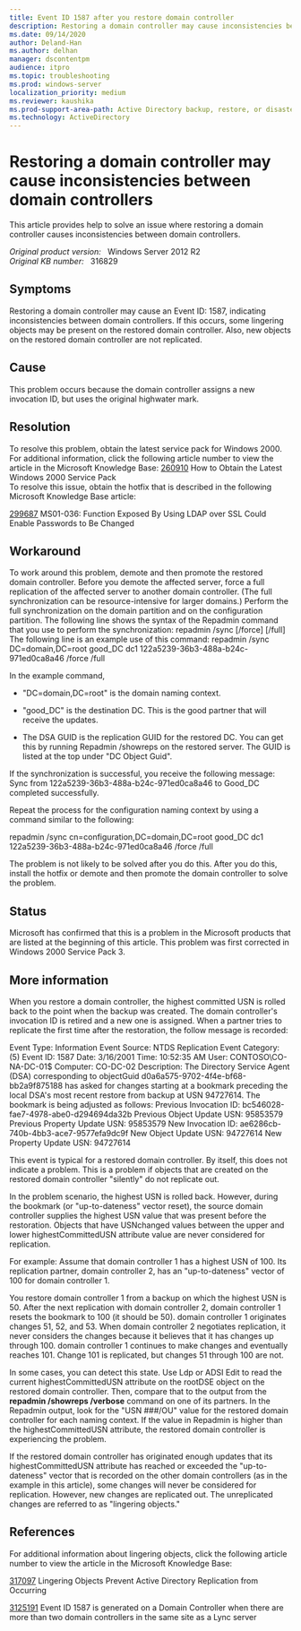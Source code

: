 ```yaml
---
title: Event ID 1587 after you restore domain controller
description: Restoring a domain controller may cause inconsistencies between domain controllers. If this occurs, some lingering objects may be present on the restored domain controller. Also, new objects on the restored domain controller are not replicated. This article suggests a workaround correct the problem.
ms.date: 09/14/2020
author: Deland-Han
ms.author: delhan
manager: dscontentpm
audience: itpro
ms.topic: troubleshooting
ms.prod: windows-server
localization_priority: medium
ms.reviewer: kaushika
ms.prod-support-area-path: Active Directory backup, restore, or disaster recovery
ms.technology: ActiveDirectory 
---
```

# Restoring a domain controller may cause inconsistencies between domain controllers

This article provides help to solve an issue where restoring a domain controller causes inconsistencies between domain controllers.

_Original product version:_ &nbsp; Windows Server 2012 R2  
_Original KB number:_ &nbsp; 316829

## Symptoms

Restoring a domain controller may cause an Event ID: 1587, indicating inconsistencies between domain controllers. If this occurs, some lingering objects may be present on the restored domain controller. Also, new objects on the restored domain controller are not replicated. 

## Cause

This problem occurs because the domain controller assigns a new invocation ID, but uses the original highwater mark.

## Resolution

To resolve this problem, obtain the latest service pack for Windows 2000. For additional information, click the following article number to view the article in the Microsoft Knowledge Base:
 [260910](https://support.microsoft.com/help/260910) How to Obtain the Latest Windows 2000 Service Pack  
To resolve this issue, obtain the hotfix that is described in the following Microsoft Knowledge Base article:

[299687](https://support.microsoft.com/help/299687) MS01-036: Function Exposed By Using LDAP over SSL Could Enable Passwords to Be Changed  

## Workaround

To work around this problem, demote and then promote the restored domain controller. Before you demote the affected server, force a full replication of the affected server to another domain controller. (The full synchronization can be resource-intensive for larger domains.) Perform the full synchronization on the domain partition and on the configuration partition. The following line shows the syntax of the Repadmin command that you use to perform the synchronization: repadmin /sync <Naming Context> <Dest DC> <Source DC GUID> [/force] [/full] 
The following line is an example use of this command: repadmin /sync DC=domain,DC=root good_DC dc1 122a5239-36b3-488a-b24c-971ed0ca8a46 /force /full 

In the example command,
- "DC=domain,DC=root" is the domain naming context.

- "good_DC" is the destination DC. This is the good partner that will receive the updates.
- The DSA GUID is the replication GUID for the restored DC. You can get this by running Repadmin /showreps on the restored server. The GUID is listed at the top under "DC Object Guid".

If the synchronization is successful, you receive the following message: Sync from 122a5239-36b3-488a-b24c-971ed0ca8a46 to Good_DC completed successfully.

Repeat the process for the configuration naming context by using a command similar to the following:

repadmin /sync cn=configuration,DC=domain,DC=root good_DC dc1 122a5239-36b3-488a-b24c-971ed0ca8a46 /force /full 

The problem is not likely to be solved after you do this. After you do this, install the hotfix or demote and then promote the domain controller to solve the problem.

## Status

Microsoft has confirmed that this is a problem in the Microsoft products that are listed at the beginning of this article. This problem was first corrected in Windows 2000 Service Pack 3. 

## More information

When you restore a domain controller, the highest committed USN is rolled back to the point when the backup was created. The domain controller's invocation ID is retired and a new one is assigned. When a partner tries to replicate the first time after the restoration, the follow message is recorded:

Event Type: Information
Event Source: NTDS Replication
Event Category: (5)
Event ID: 1587
Date: 3/16/2001
Time: 10:52:35 AM
User: CONTOSO\CO-NA-DC-01$
Computer: CO-DC-02
Description:
The Directory Service Agent (DSA) corresponding to objectGuid d0a6a575-9702-4f4e-bf68-bb2a9f875188 has asked for changes starting at a bookmark preceding the local DSA's most recent restore from backup at USN 94727614. The bookmark is being adjusted as follows: Previous Invocation ID: bc546028-fae7-4978-abe0-d294694da32b 
Previous Object Update USN: 95853579 
Previous Property Update USN: 95853579 
New Invocation ID: ae6286cb-740b-4bb3-ace7-9577efa9dc9f 
New Object Update USN: 94727614 
New Property Update USN: 94727614 

This event is typical for a restored domain controller. By itself, this does not indicate a problem. This is a problem if objects that are created on the restored domain controller "silently" do not replicate out.

In the problem scenario, the highest USN is rolled back. However, during the bookmark (or "up-to-dateness" vector reset), the source domain controller supplies the highest USN value that was present before the restoration. Objects that have USNchanged values between the upper and lower highestCommittedUSN attribute value are never considered for replication.

For example: Assume that domain controller 1 has a highest USN of 100. Its replication partner, domain controller 2, has an "up-to-dateness" vector of 100 for domain controller 1.

You restore domain controller 1 from a backup on which the highest USN is 50. After the next replication with domain controller 2, domain controller 1 resets the bookmark to 100 (it should be 50). domain controller 1 originates changes 51, 52, and 53. When domain controller 2 negotiates replication, it never considers the changes because it believes that it has changes up through 100. domain controller 1 continues to make changes and eventually reaches 101. Change 101 is replicated, but changes 51 through 100 are not.

In some cases, you can detect this state. Use Ldp or ADSI Edit to read the current highestCommittedUSN attribute on the rootDSE object on the restored domain controller. Then, compare that to the output from the **repadmin /showreps /verbose** command on one of its partners. In the Repadmin output, look for the "USN ###/OU" value for the restored domain controller for each naming context. If the value in Repadmin is higher than the highestCommittedUSN attribute, the restored domain controller is experiencing the problem.

If the restored domain controller has originated enough updates that its highestCommittedUSN attribute has reached or exceeded the "up-to-dateness" vector that is recorded on the other domain controllers (as in the example in this article), some changes will never be considered for replication. However, new changes are replicated out. The unreplicated changes are referred to as "lingering objects."

## References

For additional information about lingering objects, click the following article number to view the article in the Microsoft Knowledge Base:

[317097](https://support.microsoft.com/help/317097) Lingering Objects Prevent Active Directory Replication from Occurring

[3125191](https://support.microsoft.com/help/3125191) Event ID 1587 is generated on a Domain Controller when there are more than two domain controllers in the same site as a Lync server
